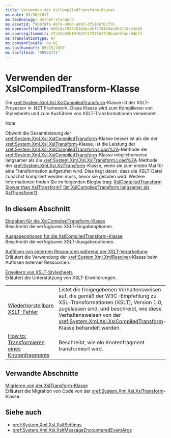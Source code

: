 ```yaml
---
title: Verwenden der XslCompiledTransform-Klasse
ms.date: 03/30/2017
ms.technology: dotnet-standard
ms.assetid: f9b074f6-d6f4-49dd-a093-df510bf0cf7b
ms.openlocfilehash: b9d14a79347610abcd2f770488acb53218ce3e46
ms.sourcegitcommit: 27a15a55019f6b5f2733961738babe94aec0def3
ms.translationtype: HT
ms.contentlocale: de-DE
ms.lasthandoff: 09/15/2020
ms.locfileid: "90556771"
---
```

# <a name="using-the-xslcompiledtransform-class"></a>Verwenden der XslCompiledTransform-Klasse
Die <xref:System.Xml.Xsl.XslCompiledTransform>-Klasse ist der XSLT-Prozessor in .NET Framework. Diese Klasse wird zum Kompilieren von Stylesheets und zum Ausführen von XSLT-Transformationen verwendet.  
  
> [!NOTE]
> Obwohl die Gesamtleistung der <xref:System.Xml.Xsl.XslCompiledTransform>-Klasse besser ist als die der <xref:System.Xml.Xsl.XslTransform>-Klasse, ist die Leistung der <xref:System.Xml.Xsl.XslCompiledTransform.Load%2A>-Methode der <xref:System.Xml.Xsl.XslCompiledTransform>-Klasse möglicherweise langsamer als die <xref:System.Xml.Xsl.XslTransform.Load%2A>-Methode der <xref:System.Xml.Xsl.XslTransform>-Klasse, wenn sie zum ersten Mal für eine Transformation aufgerufen wird. Dies liegt daran, dass die XSLT-Datei zunächst kompiliert werden muss, bevor sie geladen wird. Weitere Informationen finden Sie im folgenden Blogbeitrag: [XslCompiledTransform Slower than XslTransform? (Ist XslCompiledTransform langsamer als XslTransform?)](/archive/blogs/antosha/xslcompiledtransform-slower-than-xsltransform)  
  
## <a name="in-this-section"></a>In diesem Abschnitt  
 [Eingaben für die XslCompiledTransform-Klasse](inputs-to-the-xslcompiledtransform-class.md)  
 Beschreibt die verfügbaren XSLT-Eingabeoptionen.  
  
 [Ausgabeoptionen für die XslCompiledTransform-Klasse](output-options-on-the-xslcompiledtransform-class.md)  
 Beschreibt die verfügbaren XSLT-Ausgabeoptionen.  
  
 [Auflösen von externen Ressourcen während der XSLT-Verarbeitung](resolving-external-resources-during-xslt-processing.md)  
 Erläutert die Verwendung der <xref:System.Xml.XmlResolver>-Klasse beim Auflösen externer Ressourcen.  
  
 [Erweitern von XSLT-Stylesheets](extending-xslt-style-sheets.md)  
 Erläutert die Unterstützung von XSLT-Erweiterungen.  
  
|||  
|-|-|  
|[Wiederherstellbare XSLT-Fehler](recoverable-xslt-errors.md)|Listet die freigegebenen Verhaltensweisen auf, die gemäß der W3C-Empfehlung zu XSL-Transformationen (XSLT), Version 1.0, zugelassen sind, und beschreibt, wie diese Verhaltensweisen von der <xref:System.Xml.Xsl.XslCompiledTransform>-Klasse behandelt werden.|  
|[How to: Transformieren eines Knotenfragments](how-to-transform-a-node-fragment.md)|Beschreibt, wie ein Knotenfragment transformiert wird.|  
  
## <a name="related-sections"></a>Verwandte Abschnitte  
 [Migrieren von der XslTransform-Klasse](migrating-from-the-xsltransform-class.md)  
 Erläutert die Migration von Code von der <xref:System.Xml.Xsl.XslTransform>-Klasse.  
  
## <a name="see-also"></a>Siehe auch

- <xref:System.Xml.Xsl.XsltSettings>
- <xref:System.Xml.Xsl.XsltMessageEncounteredEventArgs>

